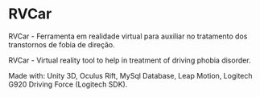 # RVCar
RVCar - Ferramenta em realidade virtual para auxiliar no tratamento dos transtornos de fobia de direção.

RVCar - Virtual reality tool to help in treatment of driving phobia disorder.

Made with: Unity 3D, Oculus Rift,  MySql Database, Leap Motion, Logitech G920 Driving Force (Logitech SDK).

